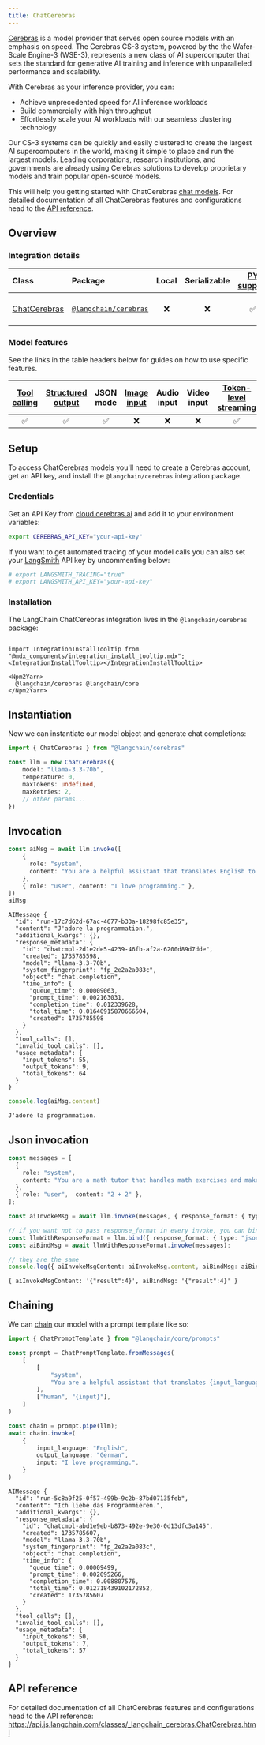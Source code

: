 ```yaml
---
title: ChatCerebras
---
```


[Cerebras](https://cerebras.ai/) is a model provider that serves open source models with an emphasis on speed. The Cerebras CS-3 system, powered by the the Wafer-Scale Engine-3 (WSE-3), represents a new class of AI supercomputer that sets the standard for generative AI training and inference with unparalleled performance and scalability.

With Cerebras as your inference provider, you can:

- Achieve unprecedented speed for AI inference workloads
- Build commercially with high throughput
- Effortlessly scale your AI workloads with our seamless clustering technology

Our CS-3 systems can be quickly and easily clustered to create the largest AI supercomputers in the world, making it simple to place and run the largest models. Leading corporations, research institutions, and governments are already using Cerebras solutions to develop proprietary models and train popular open-source models.

This will help you getting started with ChatCerebras [chat models](/oss/concepts/chat_models). For detailed documentation of all ChatCerebras features and configurations head to the [API reference](https://api.js.langchain.com/classes/_langchain_cerebras.ChatCerebras.html).

## Overview

### Integration details

| Class | Package | Local | Serializable | [PY support](https://python.langchain.com/docs/integrations/chat/cerebras) | Package downloads | Package latest |
| :--- | :--- | :---: | :---: |  :---: | :---: | :---: |
| [ChatCerebras](https://api.js.langchain.com/classes/langchain_cerebras.ChatCerebras.html) | [`@langchain/cerebras`](https://www.npmjs.com/package/@langchain/cerebras) | ❌ | ❌ | ✅ | ![NPM - Downloads](https://img.shields.io/npm/dm/@langchain/cerebras?style=flat-square&label=%20&) | ![NPM - Version](https://img.shields.io/npm/v/@langchain/cerebras?style=flat-square&label=%20&) |

### Model features

See the links in the table headers below for guides on how to use specific features.

| [Tool calling](/oss/how-to/tool_calling) | [Structured output](/oss/how-to/structured_output/) | JSON mode | [Image input](/oss/how-to/multimodal_inputs/) | Audio input | Video input | [Token-level streaming](/oss/how-to/chat_streaming/) | [Token usage](/oss/how-to/chat_token_usage_tracking/) | [Logprobs](/oss/how-to/logprobs/) |
| :---: | :---: | :---: | :---: |  :---: | :---: | :---: | :---: | :---: |
| ✅ | ✅ | ✅ | ❌ | ❌ | ❌ | ✅ | ✅ | ❌ | 

## Setup

To access ChatCerebras models you'll need to create a Cerebras account, get an API key, and install the `@langchain/cerebras` integration package.

### Credentials

Get an API Key from [cloud.cerebras.ai](https://cloud.cerebras.ai) and add it to your environment variables:

```bash
export CEREBRAS_API_KEY="your-api-key"
```

If you want to get automated tracing of your model calls you can also set your [LangSmith](https://docs.smith.langchain.com/) API key by uncommenting below:

```bash
# export LANGSMITH_TRACING="true"
# export LANGSMITH_API_KEY="your-api-key"
```

### Installation

The LangChain ChatCerebras integration lives in the `@langchain/cerebras` package:

```{=mdx}

import IntegrationInstallTooltip from "@mdx_components/integration_install_tooltip.mdx";
<IntegrationInstallTooltip></IntegrationInstallTooltip>

<Npm2Yarn>
  @langchain/cerebras @langchain/core
</Npm2Yarn>

```
## Instantiation

Now we can instantiate our model object and generate chat completions:


```typescript
import { ChatCerebras } from "@langchain/cerebras" 

const llm = new ChatCerebras({
    model: "llama-3.3-70b",
    temperature: 0,
    maxTokens: undefined,
    maxRetries: 2,
    // other params...
})
```
## Invocation


```typescript
const aiMsg = await llm.invoke([
    {
      role: "system",
      content: "You are a helpful assistant that translates English to French. Translate the user sentence.",
    },
    { role: "user", content: "I love programming." },
])
aiMsg
```
```output
AIMessage {
  "id": "run-17c7d62d-67ac-4677-b33a-18298fc85e35",
  "content": "J'adore la programmation.",
  "additional_kwargs": {},
  "response_metadata": {
    "id": "chatcmpl-2d1e2de5-4239-46fb-af2a-6200d89d7dde",
    "created": 1735785598,
    "model": "llama-3.3-70b",
    "system_fingerprint": "fp_2e2a2a083c",
    "object": "chat.completion",
    "time_info": {
      "queue_time": 0.00009063,
      "prompt_time": 0.002163031,
      "completion_time": 0.012339628,
      "total_time": 0.01640915870666504,
      "created": 1735785598
    }
  },
  "tool_calls": [],
  "invalid_tool_calls": [],
  "usage_metadata": {
    "input_tokens": 55,
    "output_tokens": 9,
    "total_tokens": 64
  }
}
```

```typescript
console.log(aiMsg.content)
```
```output
J'adore la programmation.
```
## Json invocation


```typescript
const messages = [
  {
    role: "system",
    content: "You are a math tutor that handles math exercises and makes output in json in format { result: number }.",
  },
  { role: "user",  content: "2 + 2" },
];

const aiInvokeMsg = await llm.invoke(messages, { response_format: { type: "json_object" } });

// if you want not to pass response_format in every invoke, you can bind it to the instance
const llmWithResponseFormat = llm.bind({ response_format: { type: "json_object" } });
const aiBindMsg = await llmWithResponseFormat.invoke(messages);

// they are the same
console.log({ aiInvokeMsgContent: aiInvokeMsg.content, aiBindMsg: aiBindMsg.content });
```
```output
{ aiInvokeMsgContent: '{"result":4}', aiBindMsg: '{"result":4}' }
```
## Chaining

We can [chain](/oss/how-to/sequence/) our model with a prompt template like so:


```typescript
import { ChatPromptTemplate } from "@langchain/core/prompts"

const prompt = ChatPromptTemplate.fromMessages(
    [
        [
            "system",
            "You are a helpful assistant that translates {input_language} to {output_language}.",
        ],
        ["human", "{input}"],
    ]
)

const chain = prompt.pipe(llm);
await chain.invoke(
    {
        input_language: "English",
        output_language: "German",
        input: "I love programming.",
    }
)
```
```output
AIMessage {
  "id": "run-5c8a9f25-0f57-499b-9c2b-87bd07135feb",
  "content": "Ich liebe das Programmieren.",
  "additional_kwargs": {},
  "response_metadata": {
    "id": "chatcmpl-abd1e9eb-b873-492e-9e30-0d13dfc3a145",
    "created": 1735785607,
    "model": "llama-3.3-70b",
    "system_fingerprint": "fp_2e2a2a083c",
    "object": "chat.completion",
    "time_info": {
      "queue_time": 0.00009499,
      "prompt_time": 0.002095266,
      "completion_time": 0.008807576,
      "total_time": 0.012718439102172852,
      "created": 1735785607
    }
  },
  "tool_calls": [],
  "invalid_tool_calls": [],
  "usage_metadata": {
    "input_tokens": 50,
    "output_tokens": 7,
    "total_tokens": 57
  }
}
```
## API reference

For detailed documentation of all ChatCerebras features and configurations head to the API reference: https://api.js.langchain.com/classes/_langchain_cerebras.ChatCerebras.html
